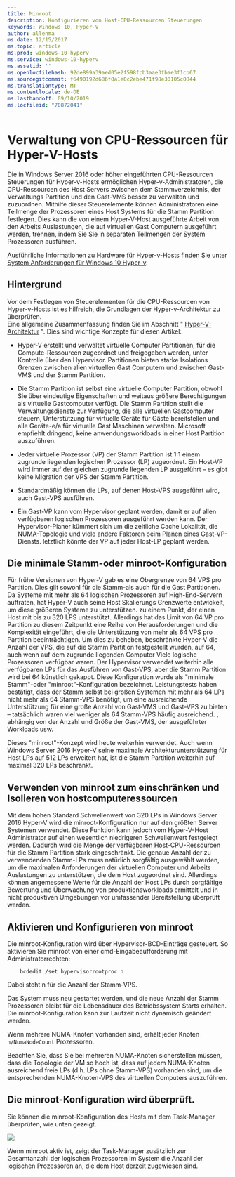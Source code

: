 ```yaml
---
title: Minroot
description: Konfigurieren von Host-CPU-Ressourcen Steuerungen
keywords: Windows 10, Hyper-V
author: allenma
ms.date: 12/15/2017
ms.topic: article
ms.prod: windows-10-hyperv
ms.service: windows-10-hyperv
ms.assetid: ''
ms.openlocfilehash: 92de899a39aed05e2f598fcb3aae3fbae3f1cb67
ms.sourcegitcommit: f6490192d686f0a1e0c2ebe471f98e30105c0844
ms.translationtype: MT
ms.contentlocale: de-DE
ms.lasthandoff: 09/10/2019
ms.locfileid: "70872041"
---
```

# <a name="hyper-v-host-cpu-resource-management"></a>Verwaltung von CPU-Ressourcen für Hyper-V-Hosts

Die in Windows Server 2016 oder höher eingeführten CPU-Ressourcen Steuerungen für Hyper-v-Hosts ermöglichen Hyper-v-Administratoren, die CPU-Ressourcen des Host Servers zwischen dem Stammverzeichnis, der Verwaltungs Partition und den Gast-VMS besser zu verwalten und zuzuordnen. Mithilfe dieser Steuerelemente können Administratoren eine Teilmenge der Prozessoren eines Host Systems für die Stamm Partition festlegen. Dies kann die von einem Hyper-V-Host ausgeführte Arbeit von den Arbeits Auslastungen, die auf virtuellen Gast Computern ausgeführt werden, trennen, indem Sie Sie in separaten Teilmengen der System Prozessoren ausführen.

Ausführliche Informationen zu Hardware für Hyper-v-Hosts finden Sie unter [System Anforderungen für Windows 10 Hyper-v](https://docs.microsoft.com/virtualization/hyper-v-on-windows/reference/hyper-v-requirements).

## <a name="background"></a>Hintergrund

Vor dem Festlegen von Steuerelementen für die CPU-Ressourcen von Hyper-v-Hosts ist es hilfreich, die Grundlagen der Hyper-v-Architektur zu überprüfen.  
Eine allgemeine Zusammenfassung finden Sie im Abschnitt " [Hyper-V-Architektur](https://docs.microsoft.com/windows-server/administration/performance-tuning/role/hyper-v-server/architecture) ".
Dies sind wichtige Konzepte für diesen Artikel:

* Hyper-V erstellt und verwaltet virtuelle Computer Partitionen, für die Compute-Ressourcen zugeordnet und freigegeben werden, unter Kontrolle über den Hypervisor.  Partitionen bieten starke Isolations Grenzen zwischen allen virtuellen Gast Computern und zwischen Gast-VMS und der Stamm Partition.

* Die Stamm Partition ist selbst eine virtuelle Computer Partition, obwohl Sie über eindeutige Eigenschaften und weitaus größere Berechtigungen als virtuelle Gastcomputer verfügt.  Die Stamm Partition stellt die Verwaltungsdienste zur Verfügung, die alle virtuellen Gastcomputer steuern, Unterstützung für virtuelle Geräte für Gäste bereitstellen und alle Geräte-e/a für virtuelle Gast Maschinen verwalten.  Microsoft empfiehlt dringend, keine anwendungsworkloads in einer Host Partition auszuführen.

* Jeder virtuelle Prozessor (VP) der Stamm Partition ist 1:1 einem zugrunde liegenden logischen Prozessor (LP) zugeordnet.  Ein Host-VP wird immer auf der gleichen zugrunde liegenden LP ausgeführt – es gibt keine Migration der VPS der Stamm Partition.  

* Standardmäßig können die LPs, auf denen Host-VPS ausgeführt wird, auch Gast-VPS ausführen.

* Ein Gast-VP kann vom Hypervisor geplant werden, damit er auf allen verfügbaren logischen Prozessoren ausgeführt werden kann.  Der Hypervisor-Planer kümmert sich um die zeitliche Cache Lokalität, die NUMA-Topologie und viele andere Faktoren beim Planen eines Gast-VP-Diensts. letztlich könnte der VP auf jeder Host-LP geplant werden.

## <a name="the-minimum-root-or-minroot-configuration"></a>Die minimale Stamm-oder minroot-Konfiguration

Für frühe Versionen von Hyper-V gab es eine Obergrenze von 64 VPS pro Partition.  Dies gilt sowohl für die Stamm-als auch für die Gast Partitionen.  Da Systeme mit mehr als 64 logischen Prozessoren auf High-End-Servern auftraten, hat Hyper-V auch seine Host Skalierungs Grenzwerte entwickelt, um diese größeren Systeme zu unterstützen. zu einem Punkt, der einen Host mit bis zu 320 LPS unterstützt.  Allerdings hat das Limit von 64 VP pro Partition zu diesem Zeitpunkt eine Reihe von Herausforderungen und die Komplexität eingeführt, die die Unterstützung von mehr als 64 VPS pro Partition beeinträchtigen.  Um dies zu beheben, beschränkte Hyper-V die Anzahl der VPS, die auf die Stamm Partition festgestellt wurden, auf 64, auch wenn auf dem zugrunde liegenden Computer Viele logische Prozessoren verfügbar waren.  Der Hypervisor verwendet weiterhin alle verfügbaren LPs für das Ausführen von Gast-VPS, aber die Stamm Partition wird bei 64 künstlich gekappt.  Diese Konfiguration wurde als "minimale Stamm"-oder "minroot"-Konfiguration bezeichnet.  Leistungstests haben bestätigt, dass der Stamm selbst bei großen Systemen mit mehr als 64 LPs nicht mehr als 64 Stamm-VPS benötigt, um eine ausreichende Unterstützung für eine große Anzahl von Gast-VMS und Gast-VPS zu bieten – tatsächlich waren viel weniger als 64 Stamm-VPS häufig ausreichend. , abhängig von der Anzahl und Größe der Gast-VMS, der ausgeführter Workloads usw.

Dieses "minroot"-Konzept wird heute weiterhin verwendet.  Auch wenn Windows Server 2016 Hyper-V seine maximale Architekturunterstützung für Host LPs auf 512 LPs erweitert hat, ist die Stamm Partition weiterhin auf maximal 320 LPs beschränkt.

## <a name="using-minroot-to-constrain-and-isolate-host-compute-resources"></a>Verwenden von minroot zum einschränken und Isolieren von hostcomputeressourcen
Mit dem hohen Standard Schwellenwert von 320 LPs in Windows Server 2016 Hyper-V wird die minroot-Konfiguration nur auf den größten Server Systemen verwendet.  Diese Funktion kann jedoch vom Hyper-V-Host Administrator auf einen wesentlich niedrigeren Schwellenwert festgelegt werden. Dadurch wird die Menge der verfügbaren Host-CPU-Ressourcen für die Stamm Partition stark eingeschränkt.  Die genaue Anzahl der zu verwendenden Stamm-LPs muss natürlich sorgfältig ausgewählt werden, um die maximalen Anforderungen der virtuellen Computer und Arbeits Auslastungen zu unterstützen, die dem Host zugeordnet sind.  Allerdings können angemessene Werte für die Anzahl der Host LPs durch sorgfältige Bewertung und Überwachung von produktionsworkloads ermittelt und in nicht produktiven Umgebungen vor umfassender Bereitstellung überprüft werden.

## <a name="enabling-and-configuring-minroot"></a>Aktivieren und Konfigurieren von minroot

Die minroot-Konfiguration wird über Hypervisor-BCD-Einträge gesteuert. So aktivieren Sie minroot von einer cmd-Eingabeaufforderung mit Administratorrechten:

```
    bcdedit /set hypervisorrootproc n
```
Dabei steht n für die Anzahl der Stamm-VPS. 

Das System muss neu gestartet werden, und die neue Anzahl der Stamm Prozessoren bleibt für die Lebensdauer des Betriebssystem Starts erhalten.  Die minroot-Konfiguration kann zur Laufzeit nicht dynamisch geändert werden.

Wenn mehrere NUMA-Knoten vorhanden sind, erhält jeder Knoten `n/NumaNodeCount` Prozessoren.

Beachten Sie, dass Sie bei mehreren NUMA-Knoten sicherstellen müssen, dass die Topologie der VM so hoch ist, dass auf jedem NUMA-Knoten ausreichend freie LPs (d.h. LPs ohne Stamm-VPS) vorhanden sind, um die entsprechenden NUMA-Knoten-VPS des virtuellen Computers auszuführen.

## <a name="verifying-the-minroot-configuration"></a>Die minroot-Konfiguration wird überprüft.

Sie können die minroot-Konfiguration des Hosts mit dem Task-Manager überprüfen, wie unten gezeigt.

![](./media/minroot-taskman.png)

Wenn minroot aktiv ist, zeigt der Task-Manager zusätzlich zur Gesamtanzahl der logischen Prozessoren im System die Anzahl der logischen Prozessoren an, die dem Host derzeit zugewiesen sind.
 
